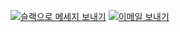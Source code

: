[![슬랙으로 메세지 보내기](https://img.shields.io/badge/Slack-8A2BE2?style=flat-square&logo=slack)](https://spellbinds.slack.com/team/U065ZDFGA5Q)
[![이메일 보내기](https://img.shields.io/badge/garmede%40spellbinds.io-ea4335?style=flat-square&logo=gmail&labelColor=white)](mailto:garmede@spellbinds.io)

<!---
- 👋 Hi, I’m @garmede2
- 👀 I’m interested in ...
- 🌱 I’m currently learning ...
- 💞️ I’m looking to collaborate on ...
- 📫 How to reach me ...
- 😄 Pronouns: ...
- ⚡ Fun fact: ...

garmede2/garmede2 is a ✨ special ✨ repository because its `README.md` (this file) appears on your GitHub profile.
You can click the Preview link to take a look at your changes.
--->
